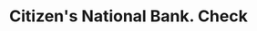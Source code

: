 ---
doi: 10.7916/D8HD96WC
date_other: '1900'
date_other_textual: 1900-1909
form: printed ephemera
genre:
- Checks (bank checks)
name:
- Citizen's National Bank
object_in_context_url: https://biggert.cul.columbia.edu/items/view/ave_biggert_01720
subject_hierarchical_geographic:
- Green Bay, Wisconsin, United States
subject_name:
- Citizen's National Bank
title: Citizen's National Bank. Check
sort_title: Citizen's National Bank. Check
call_number: ave_biggert_01720
coordinates:
- 44.513333333333335,-88.01583333333333
pid: ave_biggert_01720
identifiers: ave_biggert_01720
thumbnail: false
permalink: /biggert/ave_biggert_01720/
layout: iiif-image-page
---